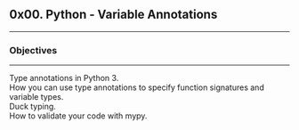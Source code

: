 ## 0x00. Python - Variable Annotations
---
### Objectives
---
Type annotations in Python 3.<br>
How you can use type annotations to specify function signatures and variable types.<br>
Duck typing.<br>
How to validate your code with mypy.<br>
